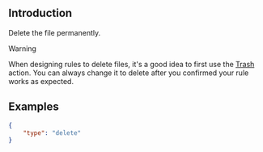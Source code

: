 ## Introduction

Delete the file permanently.

> [!WARNING]
>
> When designing rules to delete files, it's a good idea to first use the [Trash](trash.md) action. You can always change it to delete after you confirmed your rule works as expected.


## Examples

```json
{
    "type": "delete"
}
```
